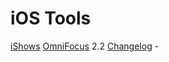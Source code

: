 # iOS Tools

[iShows](http://ishowsapp.com/)
[OmniFocus](http://www.omnigroup.com/releasenotes/omnifocus) 2.2 [Changelog](http://www.omnigroup.com/releasenotes/omnifocus) -
